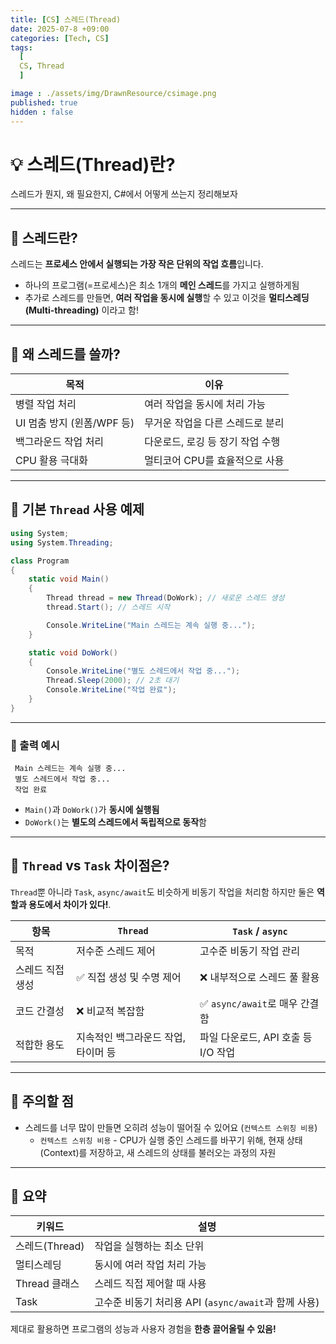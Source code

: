 ```yaml
---
title: [CS] 스레드(Thread)
date: 2025-07-8 +09:00
categories: [Tech, CS]
tags:
  [
  CS, Thread
  ]

image : ./assets/img/DrawnResource/csimage.png
published: true
hidden : false
---
```


# 💡 스레드(Thread)란? 

스레드가 뭔지, 왜 필요한지, C#에서 어떻게 쓰는지 정리해보자

---

## 📑 스레드란?

스레드는 **프로세스 안에서 실행되는 가장 작은 단위의 작업 흐름**입니다.

- 하나의 프로그램(=프로세스)은 최소 1개의 **메인 스레드**를 가지고 실행하게됨
- 추가로 스레드를 만들면, **여러 작업을 동시에 실행**할 수 있고 이것을 **멀티스레딩(Multi-threading)** 이라고 함!

---

## 📑 왜 스레드를 쓸까?

| 목적                       | 이유                             |
| -------------------------- | -------------------------------- |
| 병렬 작업 처리             | 여러 작업을 동시에 처리 가능     |
| UI 멈춤 방지 (윈폼/WPF 등) | 무거운 작업을 다른 스레드로 분리 |
| 백그라운드 작업 처리       | 다운로드, 로깅 등 장기 작업 수행 |
| CPU 활용 극대화            | 멀티코어 CPU를 효율적으로 사용   |

---

## 📑 기본 `Thread` 사용 예제

```csharp
using System;
using System.Threading;

class Program
{
    static void Main()
    {
        Thread thread = new Thread(DoWork); // 새로운 스레드 생성
        thread.Start(); // 스레드 시작

        Console.WriteLine("Main 스레드는 계속 실행 중...");
    }

    static void DoWork()
    {
        Console.WriteLine("별도 스레드에서 작업 중...");
        Thread.Sleep(2000); // 2초 대기
        Console.WriteLine("작업 완료");
    }
}
```

---

### 📑 출력 예시

```
 Main 스레드는 계속 실행 중...
 별도 스레드에서 작업 중...
 작업 완료
```

- `Main()`과 `DoWork()`가 **동시에 실행됨**  
- `DoWork()`는 **별도의 스레드에서 독립적으로 동작**함

---

## 🧩 `Thread` vs `Task` 차이점은?

 `Thread`뿐 아니라 `Task`, `async/await`도 비슷하게 비동기 작업을 처리함
하지만 둘은 **역할과 용도에서 차이가 있다!**.

| 항목             | `Thread`                            | `Task` / `async`                    |
| ---------------- | ----------------------------------- | ----------------------------------- |
| 목적             | 저수준 스레드 제어                  | 고수준 비동기 작업 관리             |
| 스레드 직접 생성 | ✅ 직접 생성 및 수명 제어            | ❌ 내부적으로 스레드 풀 활용         |
| 코드 간결성      | ❌ 비교적 복잡함                     | ✅ `async/await`로 매우 간결함       |
| 적합한 용도      | 지속적인 백그라운드 작업, 타이머 등 | 파일 다운로드, API 호출 등 I/O 작업 |

---

## 🛑 주의할 점

- 스레드를 너무 많이 만들면 오히려 성능이 떨어질 수 있어요 (`컨텍스트 스위칭 비용`)
  - `컨텍스트 스위칭 비용` - CPU가 실행 중인 스레드를 바꾸기 위해, 현재 상태(Context)를 저장하고, 새 스레드의 상태를 불러오는 과정의 자원


---

## 📑 요약

| 키워드         | 설명                                                 |
| -------------- | ---------------------------------------------------- |
| 스레드(Thread) | 작업을 실행하는 최소 단위                            |
| 멀티스레딩     | 동시에 여러 작업 처리 가능                           |
| Thread 클래스  | 스레드 직접 제어할 때 사용                           |
| Task           | 고수준 비동기 처리용 API (`async/await`과 함께 사용) |



 제대로 활용하면 프로그램의 성능과 사용자 경험을 **한층 끌어올릴 수 있음!**
